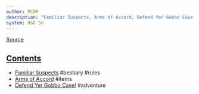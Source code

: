 ```yaml
---
author: MCDM
description: "Familiar Suspects, Arms of Accord, Defend Yer Gobbo Cave!"
system: D&D 5e
---
```

[Source](zotero://select/library/items/CESQATQU)


## [Contents](zotero://open-pdf/library/items/CESQATQU?page=3)

- [Familiar Suspects](zotero://open-pdf/library/items/CESQATQU?page=5) #bestiary #rules 
- [Arms of Accord](zotero://open-pdf/library/items/CESQATQU?page=13) #items 
- [Defend Yer Gobbo Cave!](zotero://open-pdf/library/items/CESQATQU?page=20) #adventure 


